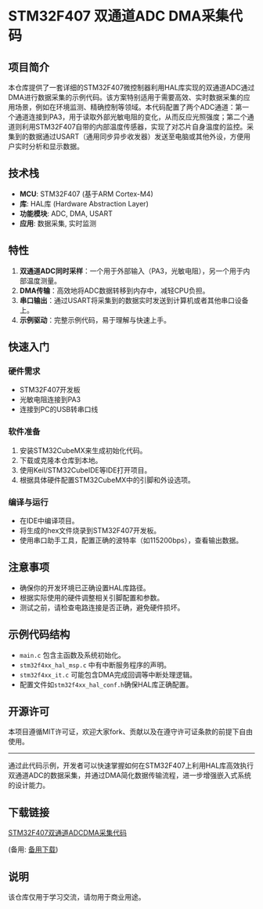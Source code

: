 # STM32F407 双通道ADC DMA采集代码

## 项目简介

本仓库提供了一套详细的STM32F407微控制器利用HAL库实现的双通道ADC通过DMA进行数据采集的示例代码。该方案特别适用于需要高效、实时数据采集的应用场景，例如在环境监测、精确控制等领域。本代码配置了两个ADC通道：第一个通道连接到PA3，用于读取外部光敏电阻的变化，从而反应光照强度；第二个通道则利用STM32F407自带的内部温度传感器，实现了对芯片自身温度的监控。采集到的数据通过USART（通用同步异步收发器）发送至电脑或其他外设，方便用户实时分析和显示数据。

## 技术栈

- **MCU**: STM32F407 (基于ARM Cortex-M4)
- **库**: HAL库 (Hardware Abstraction Layer)
- **功能模块**: ADC, DMA, USART
- **应用**: 数据采集, 实时监测

## 特性

1. **双通道ADC同时采样**：一个用于外部输入（PA3，光敏电阻），另一个用于内部温度测量。
2. **DMA传输**：高效地将ADC数据转移到内存中，减轻CPU负担。
3. **串口输出**：通过USART将采集到的数据实时发送到计算机或者其他串口设备上。
4. **示例驱动**：完整示例代码，易于理解与快速上手。

## 快速入门

### 硬件需求

- STM32F407开发板
- 光敏电阻连接到PA3
- 连接到PC的USB转串口线

### 软件准备

1. 安装STM32CubeMX来生成初始化代码。
2. 下载或克隆本仓库到本地。
3. 使用Keil/STM32CubeIDE等IDE打开项目。
4. 根据具体硬件配置STM32CubeMX中的引脚和外设选项。

### 编译与运行

- 在IDE中编译项目。
- 将生成的hex文件烧录到STM32F407开发板。
- 使用串口助手工具，配置正确的波特率（如115200bps），查看输出数据。

## 注意事项

- 确保你的开发环境已正确设置HAL库路径。
- 根据实际使用的硬件调整相关引脚配置和参数。
- 测试之前，请检查电路连接是否正确，避免硬件损坏。

## 示例代码结构

- `main.c` 包含主函数及系统初始化。
- `stm32f4xx_hal_msp.c` 中有中断服务程序的声明。
- `stm32f4xx_it.c` 可能包含DMA完成回调等中断处理逻辑。
- 配置文件如`stm32f4xx_hal_conf.h`确保HAL库正确配置。

## 开源许可

本项目遵循MIT许可证，欢迎大家fork、贡献以及在遵守许可证条款的前提下自由使用。

---

通过此代码示例，开发者可以快速掌握如何在STM32F407上利用HAL库高效执行双通道ADC的数据采集，并通过DMA简化数据传输流程，进一步增强嵌入式系统的设计能力。

## 下载链接
[STM32F407双通道ADCDMA采集代码](https://pan.quark.cn/s/c69dca724336) 

(备用: [备用下载](https://pan.baidu.com/s/1MIqhxfonNeo9PPEU6jdbRg?pwd=1234))

## 说明

该仓库仅用于学习交流，请勿用于商业用途。
